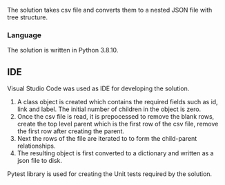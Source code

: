 The solution takes csv file and converts them to a nested JSON file with tree structure.

### Language

The solution is written in Python 3.8.10.

## IDE

Visual Studio Code was used as IDE for developing the solution.

1. A class object is created which contains the required fields such as id, link and label. The initial number of children in the object is zero.
2. Once the csv file is read, it is prepocessed to remove the blank rows, create the top level parent which is the first row of the csv file, remove the first row after creating the parent.
3. Next the rows of the file are iterated to to form the child-parent relationships.
4. The resulting object is first converted to a dictionary and written as a json file to disk.

Pytest library is used for creating the Unit tests required by the solution.
